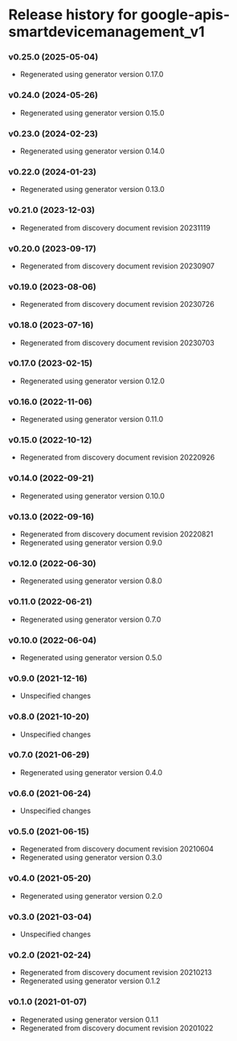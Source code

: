 # Release history for google-apis-smartdevicemanagement_v1

### v0.25.0 (2025-05-04)

* Regenerated using generator version 0.17.0

### v0.24.0 (2024-05-26)

* Regenerated using generator version 0.15.0

### v0.23.0 (2024-02-23)

* Regenerated using generator version 0.14.0

### v0.22.0 (2024-01-23)

* Regenerated using generator version 0.13.0

### v0.21.0 (2023-12-03)

* Regenerated from discovery document revision 20231119

### v0.20.0 (2023-09-17)

* Regenerated from discovery document revision 20230907

### v0.19.0 (2023-08-06)

* Regenerated from discovery document revision 20230726

### v0.18.0 (2023-07-16)

* Regenerated from discovery document revision 20230703

### v0.17.0 (2023-02-15)

* Regenerated using generator version 0.12.0

### v0.16.0 (2022-11-06)

* Regenerated using generator version 0.11.0

### v0.15.0 (2022-10-12)

* Regenerated from discovery document revision 20220926

### v0.14.0 (2022-09-21)

* Regenerated using generator version 0.10.0

### v0.13.0 (2022-09-16)

* Regenerated from discovery document revision 20220821
* Regenerated using generator version 0.9.0

### v0.12.0 (2022-06-30)

* Regenerated using generator version 0.8.0

### v0.11.0 (2022-06-21)

* Regenerated using generator version 0.7.0

### v0.10.0 (2022-06-04)

* Regenerated using generator version 0.5.0

### v0.9.0 (2021-12-16)

* Unspecified changes

### v0.8.0 (2021-10-20)

* Unspecified changes

### v0.7.0 (2021-06-29)

* Regenerated using generator version 0.4.0

### v0.6.0 (2021-06-24)

* Unspecified changes

### v0.5.0 (2021-06-15)

* Regenerated from discovery document revision 20210604
* Regenerated using generator version 0.3.0

### v0.4.0 (2021-05-20)

* Regenerated using generator version 0.2.0

### v0.3.0 (2021-03-04)

* Unspecified changes

### v0.2.0 (2021-02-24)

* Regenerated from discovery document revision 20210213
* Regenerated using generator version 0.1.2

### v0.1.0 (2021-01-07)

* Regenerated using generator version 0.1.1
* Regenerated from discovery document revision 20201022

